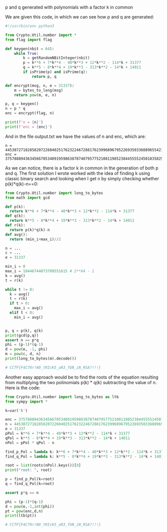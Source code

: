 p and q generated with polynomials with a factor k in common

We are given this code, in which we can see how p and q are generated:

```python
#!/usr/bin/env python3

from Crypto.Util.number import *
from flag import flag

def keygen(nbit = 64):
	while True:
		k = getRandomNBitInteger(nbit)
		p = k**6 + 7*k**4 - 40*k**3 + 12*k**2 - 114*k + 31377
		q = k**5 - 8*k**4 + 19*k**3 - 313*k**2 - 14*k + 14011
		if isPrime(p) and isPrime(q):
			return p, q

def encrypt(msg, n, e = 31337):
	m = bytes_to_long(msg)
	return pow(m, e, n)

p, q = keygen()
n = p * q
enc = encrypt(flag, n)

print(f'n = {n}')
print(f'enc = {enc}')

```

And in the file output.txt we have the values of n and enc, which are:
```
n = 44538727182858207226040251762322467288176239968967952269350336889655421753182750730773886813281253762528207970314694060562016861614492626112150259048393048617529867598499261392152098087985858905944606287003243
enc = 37578889436345667053409195986387874079577521081198523844555524501835825138236698001996990844798291201187483119265306641889824719989940722147655181198458261772053545832559971159703922610578530282146835945192532
```
As we can notice, there is a factor k in common in the generation of both p and q. The first solution I wrote worked with the idea of finding k using classic binary search and looking when I get n by simply checking whether  
p(k)*q(k)-n==0:

```python
from Crypto.Util.number import long_to_bytes
from math import gcd

def p(k):
  return k**6 + 7*k**4 - 40*k**3 + 12*k**2 - 114*k + 31377
def q(k):
  return k**5 - 8*k**4 + 19*k**3 - 313*k**2 - 14*k + 14011
def r(k):
  return p(k)*q(k)-n
def avg():
  return (min_i+max_i)//2

n = ...
c = ...
e = 31337

min_i = 0
max_i = 18446744073709551615 # 2**64 - 1
k = avg()
t = r(k)

while t != 0:
  k = avg()
  t = r(k)
  if t > 0:
    max_i = avg()
  elif t < 0:
    min_i = avg()


p, q = p(k), q(k)
print(gcd(p,q))
assert n == p*q
phi = (p-1)*(q-1)
d = pow(e, -1, phi)
m = pow(c, d, n)
print(long_to_bytes(m).decode())

# CCTF{F4C70r!N9_tRIcK5_aR3_fUN_iN_RSA?!!!}
```

Another easy approach would be to find the roots of the equation resulting from multiplying the two polinomials p(k) * q(k) subtracting the value of n. Here is the code:

```python
from Crypto.Util.number import long_to_bytes as ltb
from sympy import *

k=var('k')

enc = 37578889436345667053409195986387874079577521081198523844555524501835825138236698001996990844798291201187483119265306641889824719989940722147655181198458261772053545832559971159703922610578530282146835945192532
n = 44538727182858207226040251762322467288176239968967952269350336889655421753182750730773886813281253762528207970314694060562016861614492626112150259048393048617529867598499261392152098087985858905944606287003243
e = 31337
pPol = k**6 + 7*k**4 - 40*k**3 + 12*k**2 - 114*k + 31377
qPol = k**5 - 8*k**4 + 19*k**3 - 313*k**2 - 14*k + 14011
nPol = pPol * qPol - n

find_p_Pol = lambda k: k**6 + 7*k**4 - 40*k**3 + 12*k**2 - 114*k + 31377
find_q_Pol = lambda k: k**5 - 8*k**4 + 19*k**3 - 313*k**2 - 14*k + 14011

root = list(roots(nPol).keys())[0]
print("root: ", root)

p = find_p_Pol(k=root)
q = find_q_Pol(k=root)

assert p*q == n

phi = (p-1)*(q-1)
d = pow(e,-1,int(phi))
pt = pow(enc,d,n)
print(ltb(pt))

# CCTF{F4C70r!N9_tRIcK5_aR3_fUN_iN_RSA?!!!}
```